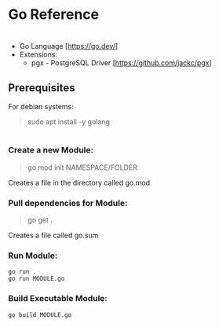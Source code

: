 # Go Reference

#

- Go Language [<https://go.dev/>]
- Extensions:
  - pgx - PostgreSQL Driver [<https://github.com/jackc/pgx>]

## Prerequisites

For debian systems: 
> sudo apt install -y golang

#

### Create a new Module:
> go mod init NAMESPACE/FOLDER

Creates a file in the directory called go.mod

### Pull dependencies for Module:
> go get .

Creates a file called go.sum 

### Run Module:
```
go run .
go run MODULE.go
```

### Build Executable Module:
```
go build MODULE.go
```
